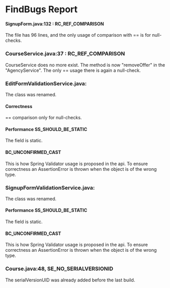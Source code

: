 # FindBugs Report

#### SignupForm.java:132 : RC_REF_COMPARISON
The file has 96 lines, and the only usage of comparison with == is for null-checks. 

### CourseService.java:37 : RC_REF_COMPARISON
CourseService does no more exist. The method is now "removeOffer" in the "AgencyService". The only == usage there is again a null-check.

### EditFormValidationService.java:
The class was renamed.
#### Correctness
== comparison only for null-checks. 
#### Performance SS_SHOULD_BE_STATIC
The field is static. 
#### BC_UNCONFIRMED_CAST
This is how Spring Validator usage is proposed in the api. To ensure correctness an AssertionError is thrown when the object is of the wrong type.

### SignupFormValidationService.java:
The class was renamed.
#### Performance SS_SHOULD_BE_STATIC
The field is static. 
#### BC_UNCONFIRMED_CAST
This is how Spring Validator usage is proposed in the api. To ensure correctness an AssertionError is thrown when the object is of the wrong type.

### Course.java:48, SE_NO_SERIALVERSIONID
The serialVersionUID was already added before the last build. 
